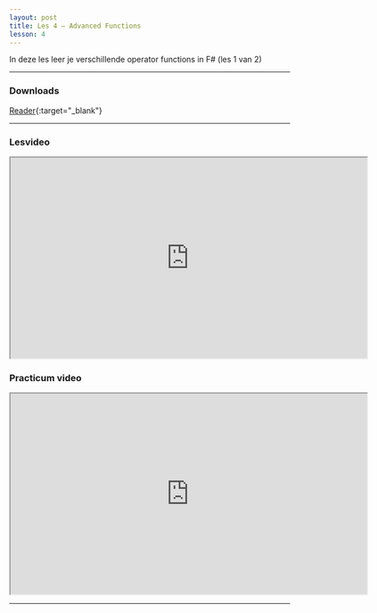 ```yaml
---
layout: post
title: Les 4 – Advanced Functions
lesson: 4
---
```


In deze les leer je verschillende operator functions in F# (les 1 van 2)

***

### Downloads

[Reader](https://drive.google.com/file/d/1kN4JKWf7V6lmqfHF0XFpDsmH4isu1hxU/view?usp=sharing){:target="_blank"}

***

### Lesvideo

<iframe src="https://drive.google.com/file/d/1AW7WComUpliq3WN_y0W5WquCAmSKRaeP/preview" width="640" height="360" allowFullScreen allow="accelerometer; autoplay; encrypted-media; gyroscope; picture-in-picture"></iframe>

### Practicum video

<iframe src="https://drive.google.com/file/d/1NsyrY94d_DWTF9XjTuWU0RVjBF0YYV2B/preview" width="640" height="360" allowFullScreen allow="accelerometer; autoplay; encrypted-media; gyroscope; picture-in-picture"></iframe>

***